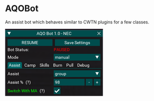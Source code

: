 # AQOBot

An assist bot which behaves similar to CWTN plugins for a few classes.

![](../images/aqobot.png)